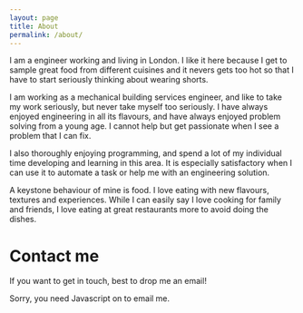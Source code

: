 ```yaml
---
layout: page
title: About
permalink: /about/
---
```




I am a engineer working and living in London. I like it here because I get to sample great food from different cuisines and it nevers gets too hot so that I have to start seriously thinking about wearing shorts.

I am working as a mechanical building services engineer, and like to take my work seriously, but never take myself too seriously. I have always enjoyed engineering in all its flavours, and have always enjoyed problem solving from a young age. I cannot help but get passionate when I see a problem that I can fix.

I also thoroughly enjoying programming, and spend a lot of my individual time developing and learning in this area. It is especially satisfactory when I can use it to automate a task or help me with an engineering solution.

A keystone behaviour of mine is food. I love eating with new flavours, textures and experiences. While I can easily say I love cooking for family and friends, I love eating at great restaurants more to avoid doing the dishes.

# Contact me

If you want to get in touch, best to drop me an email!

<script type="text/javascript" language="javascript">
<!--
// Email obfuscator script 2.1 by Tim Williams, University of Arizona
// Random encryption key feature by Andrew Moulden, Site Engineering Ltd
// This code is freeware provided these four comment lines remain intact
// A wizard to generate this code is at http://www.jottings.com/obfuscator/
{ coded = "a9uMgaM@DJtMOltJD9u.a9D"
  key = "SeUTPypgitl637Wm9RQHLb0cOdZfhnIJMAG8XxDkYC4jNFaEsrBquwVo5z2vK1"
  shift=coded.length
  link=""
  for (i=0; i<coded.length; i++) {
    if (key.indexOf(coded.charAt(i))==-1) {
      ltr = coded.charAt(i)
      link += (ltr)
    }
    else {     
      ltr = (key.indexOf(coded.charAt(i))-shift+key.length) % key.length
      link += (key.charAt(ltr))
    }
  }
document.write("<a href='mailto:"+link+"'>contact@mistersimon.com</a>")
}
//-->
</script><noscript>Sorry, you need Javascript on to email me.</noscript>